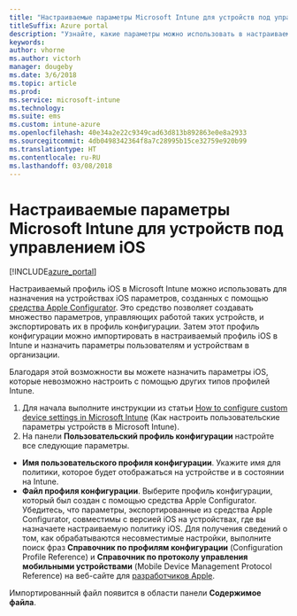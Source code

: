 ```yaml
---
title: "Настраиваемые параметры Microsoft Intune для устройств под управлением iOS"
titleSuffix: Azure portal
description: "Узнайте, какие параметры можно использовать в настраиваемом профиле iOS."
keywords: 
author: vhorne
ms.author: victorh
manager: dougeby
ms.date: 3/6/2018
ms.topic: article
ms.prod: 
ms.service: microsoft-intune
ms.technology: 
ms.suite: ems
ms.custom: intune-azure
ms.openlocfilehash: 40e34a2e22c9349cad63d813b892863e0e8a2933
ms.sourcegitcommit: 4db0498342364f8a7c28995b15ce32759e920b99
ms.translationtype: HT
ms.contentlocale: ru-RU
ms.lasthandoff: 03/08/2018
---
```

# <a name="microsoft-intune-custom-device-settings-for-devices-running-ios"></a>Настраиваемые параметры Microsoft Intune для устройств под управлением iOS

[!INCLUDE[azure_portal](./includes/azure_portal.md)]

Настраиваемый профиль iOS в Microsoft Intune можно использовать для назначения на устройствах iOS параметров, созданных с помощью [средства Apple Configurator](https://itunes.apple.com/app/apple-configurator-2/id1037126344?mt=12). Это средство позволяет создавать множество параметров, управляющих работой таких устройств, и экспортировать их в профиль конфигурации. Затем этот профиль конфигурации можно импортировать в настраиваемый профиль iOS в Intune и назначить параметры пользователям и устройствам в организации.

Благодаря этой возможности вы можете назначить параметры iOS, которые невозможно настроить с помощью других типов профилей Intune.


1. Для начала выполните инструкции из статьи [How to configure custom device settings in Microsoft Intune](custom-settings-configure.md) (Как настроить пользовательские параметры устройств в Microsoft Intune).
2. На панели **Пользовательский профиль конфигурации** настройте все следующие параметры.

- **Имя пользовательского профиля конфигурации**. Укажите имя для политики, которое будет отображаться на устройстве и в состоянии на Intune.
- **Файл профиля конфигурации**. Выберите профиль конфигурации, который был создан с помощью средства Apple Configurator.
Убедитесь, что параметры, экспортированные из средства Apple Configurator, совместимы с версией iOS на устройствах, где вы назначаете настраиваемую политику iOS. Для получения сведений о том, как обрабатываются несовместимые настройки, выполните поиск фраз **Справочник по профилям конфигурации** (Configuration Profile Reference) и **Справочник по протоколу управления мобильными устройствами** (Mobile Device Management Protocol Reference) на веб-сайте для [разработчиков Apple](https://developer.apple.com/).

Импортированный файл появится в области панели **Содержимое файла**.
